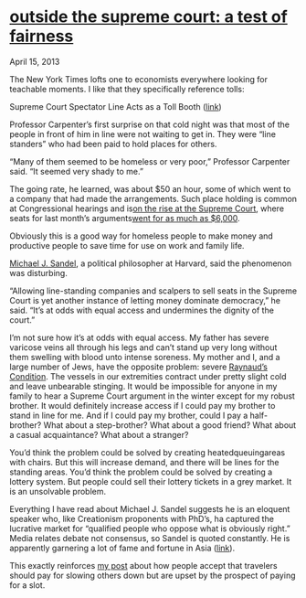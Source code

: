 # [outside the supreme court: a test of fairness](/2013/04/15/outside-the-supreme-court-a-test-of-fairness/ "outside the supreme court: a test of fairness")

April 15, 2013

The New York Times lofts one to economists everywhere looking for teachable moments. I like that they specifically reference tolls:

Supreme Court Spectator Line Acts as a Toll Booth ([link](http://www.nytimes.com/2013/04/16/us/supreme-court-spectator-line-acts-as-a-toll-booth.html?hp&_r=0))

Professor Carpenter’s first surprise on that cold night was that most of the people in front of him in line were not waiting to get in. They were “line standers” who had been paid to hold places for others.

“Many of them seemed to be homeless or very poor,” Professor Carpenter said. “It seemed very shady to me.”

The going rate, he learned, was about $50 an hour, some of which went to a company that had made the arrangements. Such place holding is common at Congressional hearings and is[on the rise at the Supreme Court](http://thecaucus.blogs.nytimes.com/2013/03/24/days-early-a-line-forms-at-the-supreme-court/), where seats for last month’s arguments[went for as much as $6,000](http://www.sfexaminer.com/news/2013/03/supreme-court-gay-marriage-tickets-cost-time-money).

Obviously this is a good way for homeless people to make money and productive people to save time for use on work and family life.

[Michael J. Sandel](http://www.gov.harvard.edu/people/faculty/michael-sandel), a political philosopher at Harvard, said the phenomenon was disturbing.

“Allowing line-standing companies and scalpers to sell seats in the Supreme Court is yet another instance of letting money dominate democracy,” he said. “It’s at odds with equal access and undermines the dignity of the court.”

I’m not sure how it’s at odds with equal access. My father has severe varicose veins all through his legs and can’t stand up very long without them swelling with blood unto intense soreness. My mother and I, and a large number of Jews, have the opposite problem: severe [Raynaud’s Condition](http://en.wikipedia.org/wiki/Raynaud). The vessels in our extremities contract under pretty slight cold and leave unbearable stinging. It would be impossible for anyone in my family to hear a Supreme Court argument in the winter except for my robust brother. It would definitely increase access if I could pay my brother to stand in line for me. And if I could pay my brother, could I pay a half-brother? What about a step-brother? What about a good friend? What about a casual acquaintance? What about a stranger?

You’d think the problem could be solved by creating heatedqueuingareas with chairs. But this will increase demand, and there will be lines for the standing areas. You’d think the problem could be solved by creating a lottery system. But people could sell their lottery tickets in a grey market. It is an unsolvable problem.

Everything I have read about Michael J. Sandel suggests he is an eloquent speaker who, like Creationism proponents with PhD’s, ha captured the lucrative market for “qualified people who oppose what is obviously right.” Media relates debate not consensus, so Sandel is quoted constantly. He is apparently garnering a lot of fame and fortune in Asia ([link](http://www.nytimes.com/2013/03/06/opinion/friedman-the-professors-big-stage.html)).

This exactly reinforces [my post](http://priceroads.com/2013/04/09/two-arguments-one-model/ "Two arguments, one model?") about how people accept that travelers should pay for slowing others down but are upset by the prospect of paying for a slot.

